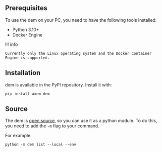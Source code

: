 ## Prerequisites

To use the dem on your PC, you need to have the following tools installed:

- Python 3.10+
- Docker Engine

!!! info

    Currently only the Linux operating system and the Docker Container Engine is supported.

## Installation

dem is available in the PyPI repository. Install it with:

    pip install axem-dem

## Source

The dem is [open source](https://github.com/axem-solutions/dem), so you can use it as a python 
module. To do this, you need to add the `-m` flag to your command.

For example:

    python -m dem list --local --env